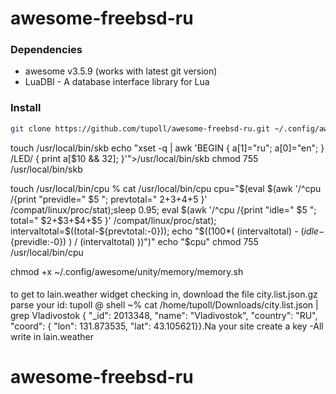 # awesome-freebsd-ru
### Dependencies

* awesome v3.5.9 (works with latest git version)
* LuaDBI - A database interface library for Lua

### Install

```bash
git clone https://github.com/tupoll/awesome-freebsd-ru.git ~/.config/awesome

```
touch /usr/local/bin/skb 
echo "xset -q | awk 'BEGIN { a[1]="ru"; a[0]="en"; } /LED/ { print a[$10 && 32]; }'">/usr/local/bin/skb
chmod 755 /usr/local/bin/skb

touch /usr/local/bin/cpu
 % cat /usr/local/bin/cpu
cpu="$(eval $(awk '/^cpu /{print "previdle=" $5 "; prevtotal=" $2+$3+$4+$5 }' /compat/linux/proc/stat);sleep 0.95; 
                eval $(awk '/^cpu /{print "idle=" $5 "; total=" $2+$3+$4+$5 }' /compat/linux/proc/stat);
                intervaltotal=$((total-${prevtotal:-0}));
                echo "$((100*( (intervaltotal) - ($idle-${previdle:-0}) ) / (intervaltotal) ))")"
echo "$cpu"
chmod 755 /usr/local/bin/cpu

chmod +x ~/.config/awesome/unity/memory/memory.sh
####
to get to lain.weather widget checking in, download the file city.list.json.gz parse your id:
tupoll @ shell ~% cat /home/tupoll/Downloads/city.list.json | grep Vladivostok
{ "_id": 2013348, "name": "Vladivostok", "country": "RU", "coord": { "lon": 131.873535, "lat": 43.105621}}.Na your site create a key -All write in lain.weather
# awesome-freebsd-ru

